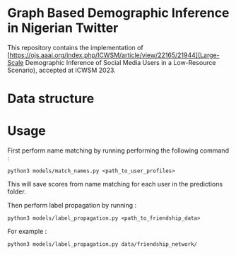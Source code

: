 # Graph Based Demographic Inference in Nigerian Twitter
This repository contains the implementation of [https://ojs.aaai.org/index.php/ICWSM/article/view/22165/21944](Large-Scale Demographic Inference of Social Media Users in a Low-Resource Scenario), accepted at ICWSM 2023.

# Data structure


# Usage
First perform name matching by running performing the following command :
```
python3 models/match_names.py <path_to_user_profiles>
```
This will save scores from name matching for each user in the predictions folder.

Then perform label propagation by running : 
```
python3 models/label_propagation.py <path_to_friendship_data>
```
For example :
```
python3 models/label_propagation.py data/friendship_network/
```

